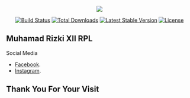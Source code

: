<p align="center"><img src="https://i.ytimg.com/vi/xUv05LrQFrM/maxresdefault.jpg"></p>

<p align="center">
<a href="https://travis-ci.org/laravel/framework"><img src="https://travis-ci.org/laravel/framework.svg" alt="Build Status"></a>
<a href="https://packagist.org/packages/laravel/framework"><img src="https://poser.pugx.org/laravel/framework/d/total.svg" alt="Total Downloads"></a>
<a href="https://packagist.org/packages/laravel/framework"><img src="https://poser.pugx.org/laravel/framework/v/stable.svg" alt="Latest Stable Version"></a>
<a href="https://packagist.org/packages/laravel/framework"><img src="https://poser.pugx.org/laravel/framework/license.svg" alt="License"></a>
</p>

##  Muhamad Rizki  XII RPL


Social Media

- [Facebook](https://www.facebook.com/Mhmd.rizki.33).
- [Instagram](https://www.instagram.com/bosmats_/?hl=id).

## Thank You For Your Visit
